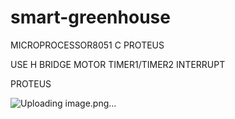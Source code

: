# smart-greenhouse

MICROPROCESSOR8051
C
PROTEUS

USE H BRIDGE MOTOR
TIMER1/TIMER2 INTERRUPT


PROTEUS


![Uploading image.png…]()
